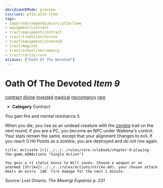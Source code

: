 ```yaml
---
obsidianUIMode: preview
cssclass: pf2e,pf2e-item
tags:
- imported/compendium/src/pf2e/lome
- equipment/contract
- trait/equipment/contract
- trait/tradition/divine
- trait/equipment/invested
- trait/magical
- trait/school/necromancy
- trait/rarity/rare
aliases: ["Oath Of The Devoted"]
---
```

# Oath Of The Devoted *Item 9*  
[contract](contract-lol.md)  [divine](divine.md)  [invested](invested.md)  [magical](magical.md)  [necromancy](necromancy.md)  [rare](rare.md)  

- **Category** Contract

You gain fire and mental resistance 5.

When you die, you rise as an undead creature with the [zombie](zombie-b1.md) trait on the next round; if you are a PC, you become an NPC under Walkena's control. Your stats remain the same, except that your alignment changes to evil. If you reach 0 Hit Points as a zombie, you are destroyed and do not rise again.

```ad-embed-ability
title: Activate [>](../../../rules/core-rulebook/chapter-9-playing-the-game.md#Actions "Single Action")

You gain a +1 status bonus to Will saves. Choose a weapon or an unarmed [Strike](../../../rules/actions/strike.md); your chosen attack deals an extra `1d6` fire damage for the next 1 minute.
```

*Source: Lost Omens: The Mwangi Expanse p. 231*
